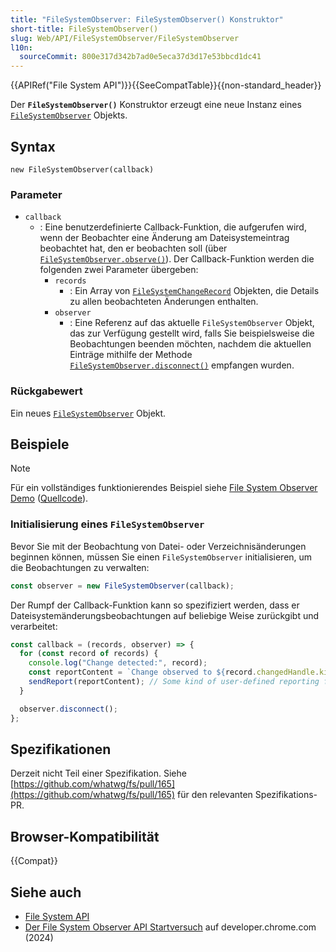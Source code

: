```yaml
---
title: "FileSystemObserver: FileSystemObserver() Konstruktor"
short-title: FileSystemObserver()
slug: Web/API/FileSystemObserver/FileSystemObserver
l10n:
  sourceCommit: 800e317d342b7ad0e5eca37d3d17e53bbcd1dc41
---
```


{{APIRef("File System API")}}{{SeeCompatTable}}{{non-standard_header}}

Der **`FileSystemObserver()`** Konstruktor erzeugt eine neue Instanz eines [`FileSystemObserver`](/de/docs/Web/API/FileSystemObserver) Objekts.

## Syntax

```js-nolint
new FileSystemObserver(callback)
```

### Parameter

- `callback`
  - : Eine benutzerdefinierte Callback-Funktion, die aufgerufen wird, wenn der Beobachter eine Änderung am Dateisystemeintrag beobachtet hat, den er beobachten soll (über [`FileSystemObserver.observe()`](/de/docs/Web/API/FileSystemObserver/observe)). Der Callback-Funktion werden die folgenden zwei Parameter übergeben:
    - `records`
      - : Ein Array von [`FileSystemChangeRecord`](/de/docs/Web/API/FileSystemChangeRecord) Objekten, die Details zu allen beobachteten Änderungen enthalten.
    - `observer`
      - : Eine Referenz auf das aktuelle `FileSystemObserver` Objekt, das zur Verfügung gestellt wird, falls Sie beispielsweise die Beobachtungen beenden möchten, nachdem die aktuellen Einträge mithilfe der Methode [`FileSystemObserver.disconnect()`](/de/docs/Web/API/FileSystemObserver/disconnect) empfangen wurden.

### Rückgabewert

Ein neues [`FileSystemObserver`](/de/docs/Web/API/FileSystemObserver) Objekt.

## Beispiele

> [!NOTE]
> Für ein vollständiges funktionierendes Beispiel siehe [File System Observer Demo](https://mdn.github.io/dom-examples/filesystemobserver/) ([Quellcode](https://github.com/mdn/dom-examples/tree/main/filesystemobserver)).

### Initialisierung eines `FileSystemObserver`

Bevor Sie mit der Beobachtung von Datei- oder Verzeichnisänderungen beginnen können, müssen Sie einen `FileSystemObserver` initialisieren, um die Beobachtungen zu verwalten:

```js
const observer = new FileSystemObserver(callback);
```

Der Rumpf der Callback-Funktion kann so spezifiziert werden, dass er Dateisystemänderungsbeobachtungen auf beliebige Weise zurückgibt und verarbeitet:

```js
const callback = (records, observer) => {
  for (const record of records) {
    console.log("Change detected:", record);
    const reportContent = `Change observed to ${record.changedHandle.kind} ${record.changedHandle.name}. Type: ${record.type}.`;
    sendReport(reportContent); // Some kind of user-defined reporting function
  }

  observer.disconnect();
};
```

## Spezifikationen

Derzeit nicht Teil einer Spezifikation. Siehe [https://github.com/whatwg/fs/pull/165](https://github.com/whatwg/fs/pull/165) für den relevanten Spezifikations-PR.

## Browser-Kompatibilität

{{Compat}}

## Siehe auch

- [File System API](/de/docs/Web/API/File_System_API)
- [Der File System Observer API Startversuch](https://developer.chrome.com/blog/file-system-observer#stop-observing-the-file-system) auf developer.chrome.com (2024)

